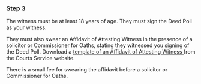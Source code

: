 ###  Step 3

The witness must be at least 18 years of age. They must sign the Deed Poll as
your witness.

They must also swear an Affidavit of Attesting Witness in the presence of a
solicitor or Commissioner for Oaths, stating they witnessed you signing of the
Deed Poll. Download a [ template of an Affidavit of Attesting Witness
](https://www.courts.ie/acc/alfresco/c64f0689-39b3-44f0-b05f-1b6798686e96/Affidavit%20of%20Attesting%20Witness%20for%20Adult%20Deed%20Poll.doc/doc/1)
from the Courts Service website.

There is a small fee for swearing the affidavit before a solicitor or
Commissioner for Oaths.
